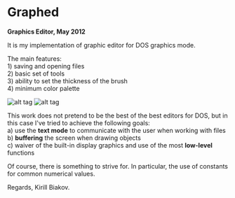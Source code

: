 # Graphed
<b>Graphics Editor, May 2012</b>

It is my implementation of graphic editor for DOS graphics mode.

The main features:
<br>1) saving and opening files
<br>2) basic set of tools
<br>3) ability to set the thickness of the brush
<br>4) minimum color palette<br>

![alt tag](http://i61.tinypic.com/k12ohc.png)
![alt tag](http://i59.tinypic.com/j9r1n5.png)

This work does not pretend to be the best of the best editors for DOS, but in this case I've tried to achieve the following goals:
<br>a) use the <b>text mode</b> to communicate with the user when working with files
<br>b) <b>buffering</b> the screen when drawing objects
<br>c) waiver of the built-in display graphics and use of the most <b>low-level</b> functions</br>

Of course, there is something to strive for. In particular, the use of constants for common numerical values.

Regards, Kirill Biakov.
